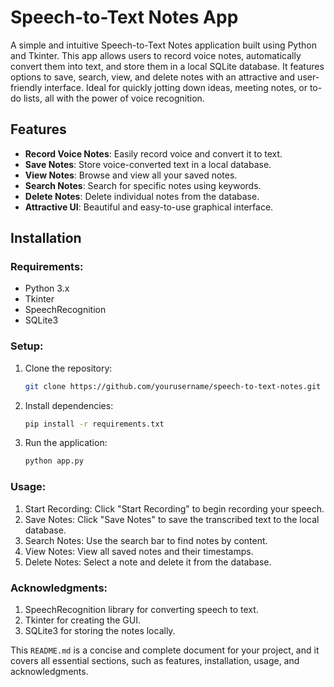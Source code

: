 # Speech-to-Text Notes App

A simple and intuitive Speech-to-Text Notes application built using Python and Tkinter. This app allows users to record voice notes, automatically convert them into text, and store them in a local SQLite database. It features options to save, search, view, and delete notes with an attractive and user-friendly interface. Ideal for quickly jotting down ideas, meeting notes, or to-do lists, all with the power of voice recognition.

## Features
- **Record Voice Notes**: Easily record voice and convert it to text.
- **Save Notes**: Store voice-converted text in a local database.
- **View Notes**: Browse and view all your saved notes.
- **Search Notes**: Search for specific notes using keywords.
- **Delete Notes**: Delete individual notes from the database.
- **Attractive UI**: Beautiful and easy-to-use graphical interface.

## Installation

### Requirements:
- Python 3.x
- Tkinter
- SpeechRecognition
- SQLite3

### Setup:
1. Clone the repository:
   ```bash
   git clone https://github.com/yourusername/speech-to-text-notes.git

2. Install dependencies:
   ```bash
   pip install -r requirements.txt

3. Run the application:
   ```bash
   python app.py

### Usage:
1. Start Recording: Click "Start Recording" to begin recording your speech.
2. Save Notes: Click "Save Notes" to save the transcribed text to the local database.
3. Search Notes: Use the search bar to find notes by content.
4. View Notes: View all saved notes and their timestamps.
5. Delete Notes: Select a note and delete it from the database.

### Acknowledgments:
1. SpeechRecognition library for converting speech to text.
2. Tkinter for creating the GUI.
3. SQLite3 for storing the notes locally.


This `README.md` is a concise and complete document for your project, and it covers all essential sections, such as features, installation, usage, and acknowledgments.
